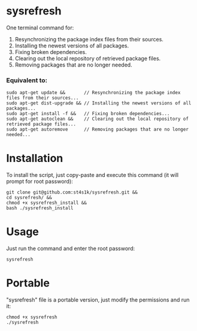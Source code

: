 # sysrefresh
One terminal command for:
1. Resynchronizing the package index files from their sources.
2. Installing the newest versions of all packages.
3. Fixing broken dependencies.
4. Clearing out the local repository of retrieved package files.
5. Removing packages that are no longer needed.
### Equivalent to:
```
sudo apt-get update &&       // Resynchronizing the package index files from their sources...
sudo apt-get dist-upgrade && // Installing the newest versions of all packages... 
sudo apt-get install -f &&   // Fixing broken dependencies...
sudo apt-get autoclean &&    // Clearing out the local repository of retrieved package files...
sudo apt-get autoremove      // Removing packages that are no longer needed...
```
# Installation
To install the script, just copy-paste and execute this command (it will prompt for root password):
```
git clone git@github.com:st4s1k/sysrefresh.git &&
cd sysrefresh/ &&
chmod +x sysrefresh_install &&
bash ./sysrefresh_install
```
# Usage
Just run the command and enter the root password:
```
sysrefresh
```
# Portable
"sysrefresh" file is a portable version, just modify the permissions and run it:
```
chmod +x sysrefresh
./sysrefresh
```
